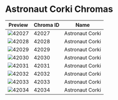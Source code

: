 # Astronaut Corki Chromas



| Preview | Chroma ID | Name |
|---------|-----------|------|
| ![42027](https://raw.communitydragon.org/latest/plugins/rcp-be-lol-game-data/global/default/v1/champion-chroma-images/42/42027.png) | 42027 | Astronaut Corki |
| ![42028](https://raw.communitydragon.org/latest/plugins/rcp-be-lol-game-data/global/default/v1/champion-chroma-images/42/42028.png) | 42028 | Astronaut Corki |
| ![42029](https://raw.communitydragon.org/latest/plugins/rcp-be-lol-game-data/global/default/v1/champion-chroma-images/42/42029.png) | 42029 | Astronaut Corki |
| ![42030](https://raw.communitydragon.org/latest/plugins/rcp-be-lol-game-data/global/default/v1/champion-chroma-images/42/42030.png) | 42030 | Astronaut Corki |
| ![42031](https://raw.communitydragon.org/latest/plugins/rcp-be-lol-game-data/global/default/v1/champion-chroma-images/42/42031.png) | 42031 | Astronaut Corki |
| ![42032](https://raw.communitydragon.org/latest/plugins/rcp-be-lol-game-data/global/default/v1/champion-chroma-images/42/42032.png) | 42032 | Astronaut Corki |
| ![42033](https://raw.communitydragon.org/latest/plugins/rcp-be-lol-game-data/global/default/v1/champion-chroma-images/42/42033.png) | 42033 | Astronaut Corki |
| ![42034](https://raw.communitydragon.org/latest/plugins/rcp-be-lol-game-data/global/default/v1/champion-chroma-images/42/42034.png) | 42034 | Astronaut Corki |